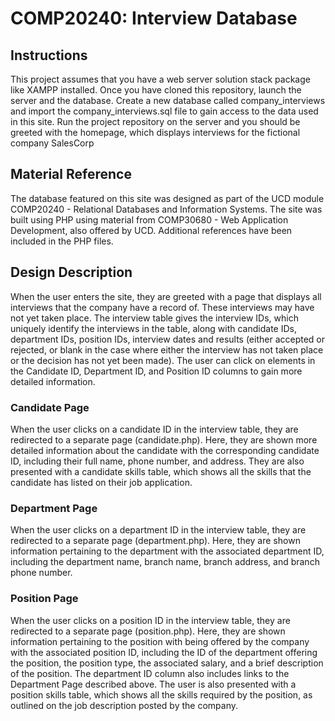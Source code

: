 # COMP20240: Interview Database

## Instructions
This project assumes that you have a web server solution stack package like XAMPP installed. Once you have cloned this repository, launch the server and the database. Create a new database called company_interviews and import the company_interviews.sql file to gain access to the data used in this site. Run the project repository on the server and you should be greeted with the homepage, which displays interviews for the fictional company SalesCorp

## Material Reference
The database featured on this site was designed as part of the UCD module COMP20240 - Relational Databases and Information Systems. The site was built using PHP using material from COMP30680 - Web Application Development, also offered by UCD. Additional references have been included in the PHP files.

## Design Description
When the user enters the site, they are greeted with a page that displays all interviews that the company have a record of. These interviews may have not yet taken place. The interview table gives the interview IDs, which uniquely identify the interviews in the table, along with candidate IDs, department IDs, position IDs, interview dates and results (either accepted or rejected, or blank in the case where either the interview has not taken place or the decision has not yet been made). The user can click on elements in the Candidate ID, Department ID, and Position ID columns to gain more detailed information.

### Candidate Page
When the user clicks on a candidate ID in the interview table, they are redirected to a separate page (candidate.php). Here, they are shown more detailed information about the candidate with the corresponding candidate ID, including their full name, phone number, and address. They are also presented with a candidate skills table, which shows all the skills that the candidate has listed on their job application. 

### Department Page
When the user clicks on a department ID in the interview table, they are redirected to a separate page (department.php). Here, they are shown information pertaining to the department with the associated department ID, including the department name, branch name, branch address, and branch phone number.

### Position Page
When the user clicks on a position ID in the interview table, they are redirected to a separate page (position.php). Here, they are shown information pertaining to the position with being offered by the company with the associated position ID, including the ID of the department offering the position, the position type, the associated salary, and a brief description of the position. The department ID column also includes links to the Department Page described above. The user is also presented with a position skills table, which shows all the skills required by the position, as outlined on the job description posted by the company. 